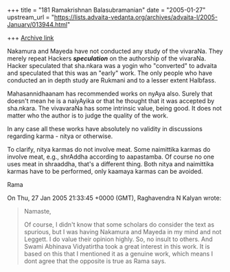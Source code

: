 +++
title = "181 Ramakrishnan Balasubramanian"
date = "2005-01-27"
upstream_url = "https://lists.advaita-vedanta.org/archives/advaita-l/2005-January/013944.html"

+++
[Archive link](https://lists.advaita-vedanta.org/archives/advaita-l/2005-January/013944.html)

Nakamura and Mayeda have not conducted any study of the vivaraNa. They
merely repeat Hackers ***speculation*** on the authorship of the
vivaraNa. Hacker speculated that sha.nkara was a yogin who "converted"
to advaita and speculated that this was an "early" work. The only
people who have conducted an in depth study are Rukmani and to a
lesser extent Halbfass.

Mahasannidhaanam has recommended works on nyAya also. Surely that
doesn't mean he is a naiyAyika or that he thought that it was accepted
by sha.nkara. The vivavaraNa has some intrinsic value, being good. It
does not matter who the author is to judge the quality of the work.

In any case all these works have absolutely no validity in discussions
regarding karma - nitya or otherwise.

To clarify, nitya karmas do not involve meat. Some naimittika karmas
do involve meat, e.g., shrAddha according to aapastamba. Of course no
one uses meat in shraaddha, that's a different thing. Both nitya and
naimittika karmas have to be performed, only kaamaya karmas can be
avoided.

Rama

On Thu, 27 Jan 2005 21:33:45 +0000 (GMT), Raghavendra N Kalyan
<kalyan7429 at yahoo.co.uk> wrote:
> Namaste,
> 
> Of course, I didn't know that some scholars do consider the text as spurious, but I was having Nakamura and Mayeda in my mind and not Leggett. I do value their opinion highly. So, no insult to others. And Swami Abhinava Vidyatirtha took a great interest in this work. It is based on this that I mentioned it as a genuine work, which means I dont agree that the opposite is true as Rama says.
>


